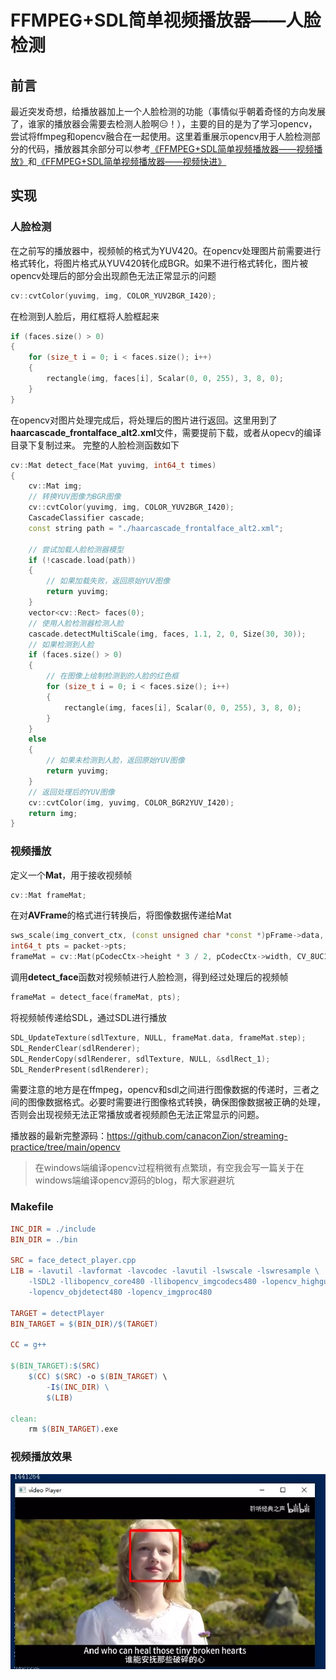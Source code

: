 # FFMPEG+SDL简单视频播放器——人脸检测
## 前言
最近突发奇想，给播放器加上一个人脸检测的功能（事情似乎朝着奇怪的方向发展了，谁家的播放器会需要去检测人脸啊😑！），主要的目的是为了学习opencv，尝试将ffmpeg和opencv融合在一起使用。这里着重展示opencv用于人脸检测部分的代码，播放器其余部分可以参考[《FFMPEG+SDL简单视频播放器——视频播放》](https://www.cnblogs.com/Azion/p/17525955.html)和[《FFMPEG+SDL简单视频播放器——视频快进》](https://www.cnblogs.com/Azion/p/17756274.html)

## 实现
### 人脸检测
在之前写的播放器中，视频帧的格式为YUV420。在opencv处理图片前需要进行格式转化，将图片格式从YUV420转化成BGR。如果不进行格式转化，图片被opencv处理后的部分会出现颜色无法正常显示的问题
```cpp
cv::cvtColor(yuvimg, img, COLOR_YUV2BGR_I420);
```
在检测到人脸后，用红框将人脸框起来
```cpp
if (faces.size() > 0)
{
    for (size_t i = 0; i < faces.size(); i++)
    {
        rectangle(img, faces[i], Scalar(0, 0, 255), 3, 8, 0);
    }
}
```
在opencv对图片处理完成后，将处理后的图片进行返回。这里用到了**haarcascade_frontalface_alt2.xml**文件，需要提前下载，或者从opecv的编译目录下复制过来。
完整的人脸检测函数如下
```cpp
cv::Mat detect_face(Mat yuvimg, int64_t times)
{
    cv::Mat img;
    // 转换YUV图像为BGR图像
    cv::cvtColor(yuvimg, img, COLOR_YUV2BGR_I420);
    CascadeClassifier cascade;
    const string path = "./haarcascade_frontalface_alt2.xml";

    // 尝试加载人脸检测器模型
    if (!cascade.load(path))
    {
        // 如果加载失败，返回原始YUV图像
        return yuvimg;
    }
    vector<cv::Rect> faces(0);
    // 使用人脸检测器检测人脸
    cascade.detectMultiScale(img, faces, 1.1, 2, 0, Size(30, 30));
    // 如果检测到人脸
    if (faces.size() > 0)
    {
        // 在图像上绘制检测到的人脸的红色框
        for (size_t i = 0; i < faces.size(); i++)
        {
            rectangle(img, faces[i], Scalar(0, 0, 255), 3, 8, 0);
        }
    }
    else
    {
        // 如果未检测到人脸，返回原始YUV图像
        return yuvimg;
    }
    // 返回处理后的YUV图像
    cv::cvtColor(img, yuvimg, COLOR_BGR2YUV_I420);
    return img;
}
```
### 视频播放
定义一个**Mat**，用于接收视频帧
```cpp
cv::Mat frameMat;
```
在对**AVFrame**的格式进行转换后，将图像数据传递给Mat
```cpp
sws_scale(img_convert_ctx, (const unsigned char *const *)pFrame->data, pFrame->linesize, 0, pCodecCtx->height, pFrameYUV->data, pFrameYUV->linesize);
int64_t pts = packet->pts;
frameMat = cv::Mat(pCodecCtx->height * 3 / 2, pCodecCtx->width, CV_8UC1, pFrameYUV->data[0]);
```
调用**detect_face**函数对视频帧进行人脸检测，得到经过处理后的视频帧
```cpp
frameMat = detect_face(frameMat, pts);
```
将视频帧传递给SDL，通过SDL进行播放
```cpp
SDL_UpdateTexture(sdlTexture, NULL, frameMat.data, frameMat.step);
SDL_RenderClear(sdlRenderer);
SDL_RenderCopy(sdlRenderer, sdlTexture, NULL, &sdlRect_1);
SDL_RenderPresent(sdlRenderer);
```
需要注意的地方是在ffmpeg，opencv和sdl之间进行图像数据的传递时，三者之间的图像数据格式。必要时需要进行图像格式转换，确保图像数据被正确的处理，否则会出现视频无法正常播放或者视频颜色无法正常显示的问题。

播放器的最新完整源码：https://github.com/canaconZion/streaming-practice/tree/main/opencv
> 在windows端编译opencv过程稍微有点繁琐，有空我会写一篇关于在windows端编译opencv源码的blog，帮大家避避坑
### Makefile
```makefile
INC_DIR = ./include
BIN_DIR = ./bin

SRC = face_detect_player.cpp
LIB = -lavutil -lavformat -lavcodec -lavutil -lswscale -lswresample \
    -lSDL2 -llibopencv_core480 -llibopencv_imgcodecs480 -lopencv_highgui480 \
    -lopencv_objdetect480 -lopencv_imgproc480

TARGET = detectPlayer
BIN_TARGET = $(BIN_DIR)/$(TARGET)

CC = g++

$(BIN_TARGET):$(SRC)
	$(CC) $(SRC) -o $(BIN_TARGET) \
		-I$(INC_DIR) \
		$(LIB)

clean:
	rm $(BIN_TARGET).exe
```
### 视频播放效果
![](./video_face.png)